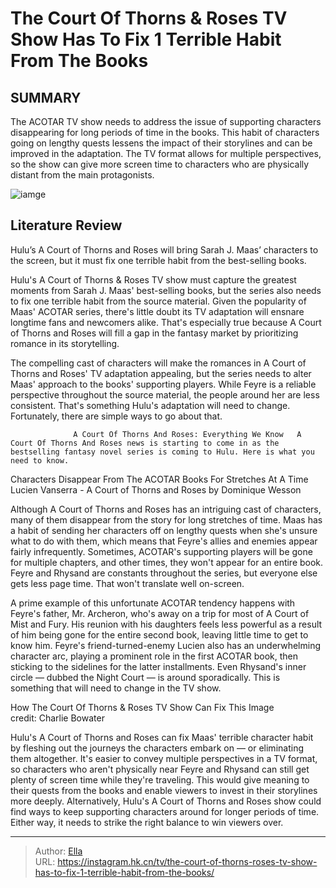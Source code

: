# The Court Of Thorns &amp; Roses TV Show Has To Fix 1 Terrible Habit From The Books


## SUMMARY 



  The ACOTAR TV show needs to address the issue of supporting characters disappearing for long periods of time in the books.   This habit of characters going on lengthy quests lessens the impact of their storylines and can be improved in the adaptation.   The TV format allows for multiple perspectives, so the show can give more screen time to characters who are physically distant from the main protagonists.  

![iamge](https://static1.srcdn.com/wordpress/wp-content/uploads/2023/09/img_6460.JPG)

## Literature Review
Hulu’s A Court of Thorns and Roses will bring Sarah J. Maas’ characters to the screen, but it must fix one terrible habit from the best-selling books.




Hulu&#39;s A Court of Thorns &amp; Roses TV show must capture the greatest moments from Sarah J. Maas&#39; best-selling books, but the series also needs to fix one terrible habit from the source material. Given the popularity of Maas&#39; ACOTAR series, there&#39;s little doubt its TV adaptation will ensnare longtime fans and newcomers alike. That&#39;s especially true because A Court of Thorns and Roses will fill a gap in the fantasy market by prioritizing romance in its storytelling.




The compelling cast of characters will make the romances in A Court of Thorns and Roses&#39; TV adaptation appealing, but the series needs to alter Maas&#39; approach to the books&#39; supporting players. While Feyre is a reliable perspective throughout the source material, the people around her are less consistent. That&#39;s something Hulu&#39;s adaptation will need to change. Fortunately, there are simple ways to go about that.

                  A Court Of Thorns And Roses: Everything We Know   A Court Of Thorns And Roses news is starting to come in as the bestselling fantasy novel series is coming to Hulu. Here is what you need to know.    


 Characters Disappear From The ACOTAR Books For Stretches At A Time 
        Lucien Vanserra - A Court of Thorns and Roses by Dominique Wesson    

Although A Court of Thorns and Roses has an intriguing cast of characters, many of them disappear from the story for long stretches of time. Maas has a habit of sending her characters off on lengthy quests when she&#39;s unsure what to do with them, which means that Feyre&#39;s allies and enemies appear fairly infrequently. Sometimes, ACOTAR&#39;s supporting players will be gone for multiple chapters, and other times, they won&#39;t appear for an entire book. Feyre and Rhysand are constants throughout the series, but everyone else gets less page time. That won&#39;t translate well on-screen.




A prime example of this unfortunate ACOTAR tendency happens with Feyre&#39;s father, Mr. Archeron, who&#39;s away on a trip for most of A Court of Mist and Fury. His reunion with his daughters feels less powerful as a result of him being gone for the entire second book, leaving little time to get to know him. Feyre&#39;s friend-turned-enemy Lucien also has an underwhelming character arc, playing a prominent role in the first ACOTAR book, then sticking to the sidelines for the latter installments. Even Rhysand&#39;s inner circle — dubbed the Night Court — is around sporadically. This is something that will need to change in the TV show.



 How The Court Of Thorns &amp; Roses TV Show Can Fix This 
        Image credit: Charlie Bowater   

Hulu&#39;s A Court of Thorns and Roses can fix Maas&#39; terrible character habit by fleshing out the journeys the characters embark on — or eliminating them altogether. It&#39;s easier to convey multiple perspectives in a TV format, so characters who aren&#39;t physically near Feyre and Rhysand can still get plenty of screen time while they&#39;re traveling. This would give meaning to their quests from the books and enable viewers to invest in their storylines more deeply. Alternatively, Hulu&#39;s A Court of Thorns and Roses show could find ways to keep supporting characters around for longer periods of time. Either way, it needs to strike the right balance to win viewers over.






---

> Author: [Ella](https://instagram.hk.cn/)  
> URL: https://instagram.hk.cn/tv/the-court-of-thorns-roses-tv-show-has-to-fix-1-terrible-habit-from-the-books/  

